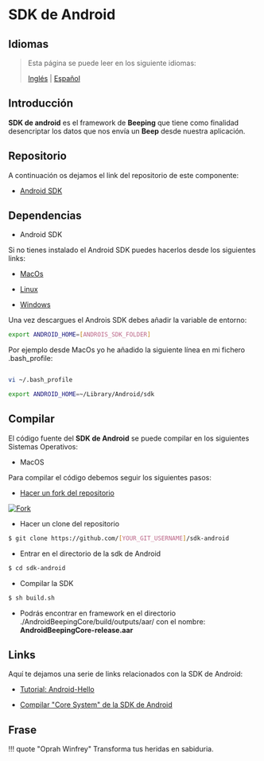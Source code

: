 # SDK de Android

## Idiomas

> Esta página se puede leer en los siguiente idiomas:
>  
> [Inglés](https://docs.beeping.io/componets/sdk-android/) | [Español](https://docs-es.beeping.io/componets/sdk-android/)

## Introducción

**SDK de android** es el framework de **Beeping** que tiene como finalidad desencriptar los datos que nos envía un **Beep** desde nuestra aplicación.

## Repositorio

A continuación os dejamos el link del repositorio de este componente:

* [Android SDK](https://github.com/beeping-io/sdk-android)

## Dependencias

- Android SDK

Si no tienes instalado el Android SDK puedes hacerlos desde los siguientes links:

- [MacOs](https://dl.google.com/android/repository/sdk-tools-darwin-3859397.zip)

- [Linux](https://dl.google.com/android/repository/sdk-tools-linux-3859397.zip)

- [Windows](https://dl.google.com/android/repository/sdk-tools-windows-3859397.zip)

Una vez descargues el Androis SDK debes añadir la variable de entorno: 

``` bash
export ANDROID_HOME=[ANDROIS_SDK_FOLDER]
```

Por ejemplo desde MacOs yo he añadido la siguiente línea en mi fichero .bash_profile:

``` bash hl_lines="3"

vi ~/.bash_profile

export ANDROID_HOME=~/Library/Android/sdk

```

## Compilar

El código fuente del **SDK de Android** se puede compilar en los siguientes Sistemas Operativos:

- MacOS

Para compilar el código debemos seguir los siguientes pasos:

- [Hacer un fork del repositorio](https://github.com/beeping-io/sdk-android)

[![Fork](/assets/images/shoots/androidsdk-fork.jpg)](/assets/images/shoots/androidsdk-fork.jpg)

- Hacer un clone del repositorio

``` bash
$ git clone https://github.com/[YOUR_GIT_USERNAME]/sdk-android
```

- Entrar en el directorio de la sdk de Android

``` bash
$ cd sdk-android
```

- Compilar la SDK

``` bash
$ sh build.sh
```

- Podrás encontrar en framework en el directorio ./AndroidBeepingCore/build/outputs/aar/ con el nombre: **AndroidBeepingCore-release.aar**

## Links

Aquí te dejamos una serie de links relacionados con la SDK de Android:

- [Tutorial: Android-Hello](/tutorials/android-hello/)

- [Compilar "Core System" de la SDK de Android](/components/core/)

## Frase

!!! quote "Oprah Winfrey"
    Transforma tus heridas en sabiduria.
